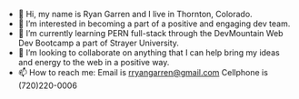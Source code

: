 - 👋 Hi, my name is Ryan Garren and I live in Thornton, Colorado.
- 👀 I’m interested in becoming a part of a positive and engaging dev team.
- 🌱 I’m currently learning PERN full-stack through the DevMountain Web Dev Bootcamp a part of Strayer University.
- 💞️ I’m looking to collaborate on anything that I can help bring my ideas and energy to the web in a positive way.
- 📫 How to reach me:  Email is rryangarren@gmail.com   Cellphone is (720)220-0006 

<!---
RRG38/RRG38 is a ✨ special ✨ repository because its `README.md` (this file) appears on your GitHub profile.
You can click the Preview link to take a look at your changes.
--->
